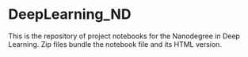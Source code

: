 # DeepLearning_ND
This is the repository of project notebooks for the Nanodegree in Deep Learning. Zip files bundle the notebook file and its HTML version.
